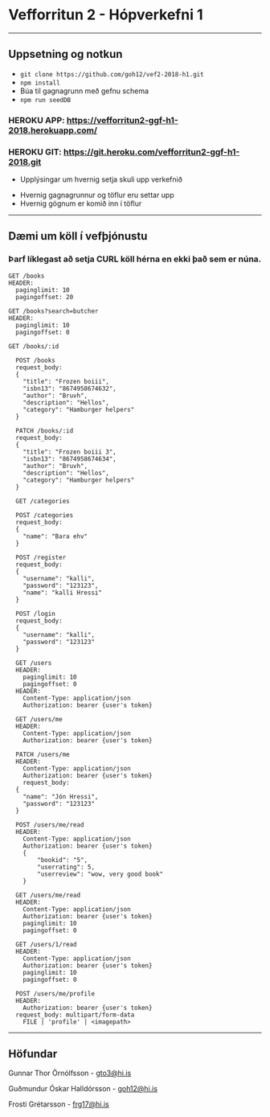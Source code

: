 # Vefforritun 2 - Hópverkefni 1
---
## Uppsetning og notkun

* `git clone https://github.com/goh12/vef2-2018-h1.git`
* `npm install`
* Búa til gagnagrunn með gefnu schema
* `npm run seedDB`


### HEROKU APP: https://vefforritun2-ggf-h1-2018.herokuapp.com/
### HEROKU GIT: https://git.heroku.com/vefforritun2-ggf-h1-2018.git

* Upplýsingar um hvernig setja skuli upp verkefnið
- Hvernig gagnagrunnur og töflur eru settar upp
- Hvernig gögnum er komið inn í töflur

---
## Dæmi um köll í vefþjónustu
### Þarf líklegast að setja CURL köll hérna en ekki það sem er núna.
```
GET /books
HEADER:
  paginglimit: 10
  pagingoffset: 20
```
```
GET /books?search=butcher
HEADER:
  paginglimit: 10
  pagingoffset: 0
```

```
GET /books/:id
```

```
  POST /books
  request_body:
  {
    "title": "Frozen boiii",
    "isbn13": "8674958674632",
    "author": "Bruvh",
    "description": "Hellos",
    "category": "Hamburger helpers"
  }
```

```
  PATCH /books/:id
  request_body:
  {
    "title": "Frozen boiii 3",
    "isbn13": "8674958674634",
    "author": "Bruvh",
    "description": "Hellos",
    "category": "Hamburger helpers"
  }
```
```
  GET /categories
```

```
  POST /categories
  request_body:
  {
    "name": "Bara ehv"
  }
```

```
  POST /register
  request_body:
  {
	"username": "kalli",
	"password": "123123",
	"name": "kalli Hressi"
  }
```

```
  POST /login
  request_body:
  {
  	"username": "kalli",
  	"password": "123123"
  }
```

```
  GET /users
  HEADER:
    paginglimit: 10
    pagingoffset: 0
  HEADER:
    Content-Type: application/json
    Authorization: bearer {user's token}
```

```
  GET /users/me
  HEADER:
    Content-Type: application/json
    Authorization: bearer {user's token}
```

```
  PATCH /users/me
  HEADER:
    Content-Type: application/json
    Authorization: bearer {user's token}
    request_body:
  {
  	"name": "Jón Hressi",
  	"password": "123123"
  }
```

```
  POST /users/me/read
  HEADER:
    Content-Type: application/json
    Authorization: bearer {user's token}
    {
    	"bookid": "5",
    	"userrating": 5,
    	"userreview": "wow, very good book"
    }
```

```
  GET /users/me/read
  HEADER:
    Content-Type: application/json
    Authorization: bearer {user's token}
    paginglimit: 10
    pagingoffset: 0
```

```
  GET /users/1/read
  HEADER:
    Content-Type: application/json
    Authorization: bearer {user's token}
    paginglimit: 10
    pagingoffset: 0
```

```
  POST /users/me/profile
  HEADER:
    Authorization: bearer {user's token}
  request_body: multipart/form-data
    FILE | 'profile' | <imagepath>
```
---
## Höfundar
Gunnar Thor Örnólfsson - gto3@hi.is

Guðmundur Óskar Halldórsson - goh12@hi.is

Frosti Grétarsson - frg17@hi.is
